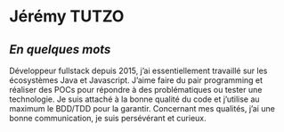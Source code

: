 Jérémy TUTZO
============

*En quelques mots*
------------------

Développeur fullstack depuis 2015, j’ai essentiellement travaillé sur les écosystèmes Java et Javascript. J’aime faire du pair programming et réaliser des POCs pour répondre à des problématiques ou tester une technologie. Je suis attaché à la bonne qualité du code et j’utilise au maximum le BDD/TDD pour la garantir. Concernant mes qualités, j’ai une bonne communication, je suis persévérant et curieux.
